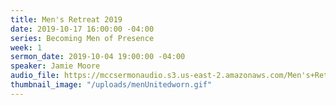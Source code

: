 ```yaml
---
title: Men's Retreat 2019
date: 2019-10-17 16:00:00 -04:00
series: Becoming Men of Presence
week: 1
sermon_date: 2019-10-04 19:00:00 -04:00
speaker: Jamie Moore
audio_file: https://mccsermonaudio.s3.us-east-2.amazonaws.com/Men's+Retreat/Men's+Retreat+Friday+Night+Lesson+on+Being+Present+with+God_17Oct19_153725.lite.mp3
thumbnail_image: "/uploads/menUnitedworn.gif"
---
```


